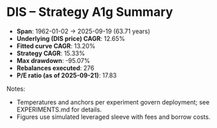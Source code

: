 # DIS – Strategy A1g Summary

- **Span**: 1962-01-02 → 2025-09-19 (63.71 years)
- **Underlying (DIS price) CAGR**: 12.65%
- **Fitted curve CAGR**: 13.20%
- **Strategy CAGR**: 15.33%
- **Max drawdown**: -95.07%
- **Rebalances executed**: 276
- **P/E ratio (as of 2025-09-21)**: 17.83

Notes:

- Temperatures and anchors per experiment govern deployment; see EXPERIMENTS.md for details.
- Figures use simulated leveraged sleeve with fees and borrow costs.

